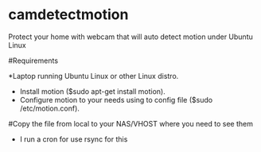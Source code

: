 # camdetectmotion
Protect your home with webcam that will auto detect motion under Ubuntu Linux

#Requirements

*Laptop running Ubuntu Linux or other Linux distro.
* Install motion ($sudo apt-get install motion).
* Configure motion to your needs using to config file ($sudo /etc/motion.conf).


#Copy the file from local to your NAS/VHOST where you need to see them
* I run a cron for use rsync for this
